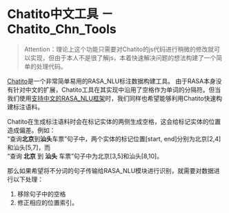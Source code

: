 # Chatito中文工具 － Chatito_Chn_Tools 

> Attention：理论上这个功能只需要对Chatito的js代码进行稍微的修改就可以实现，但由于本人不是很了解js，本着快速解决问题的想法构建了一个简单的处理代码。

[Chatito](https://rodrigopivi.github.io/Chatito/)是一个非常简单易用的RASA_NLU标注数据构建工具。
由于RASA本身没有针对中文的扩展，Chatito工具在其实现中沿用了空格作为单词的分隔符。但当我们使用[支持中文的RASA_NLU框架](https://github.com/crownpku/Rasa_NLU_Chi)时，我们同样也希望能够利用Chatito快速构建标注语料。

Chatito在生成标注语料时会在标记实体的两侧生成空格，这会给标记实体的位置造成偏差。例如：  
“查询**北京**到**汕头**车票”句子中，两个实体的标记位置\[start, end\]分别为北京\[2,4\]和汕头\[5,7\]，而  
“查询 **北京** 到 **汕头** 车票”句子中为北京\[3,5\]和汕头\[8,10\]。  

那么如果希望将不分词的句子传输给RASA_NLU模块进行识别，就需要对数据进行以下处理：  
1. 移除句子中的空格   
2. 修正相应的位置索引。
